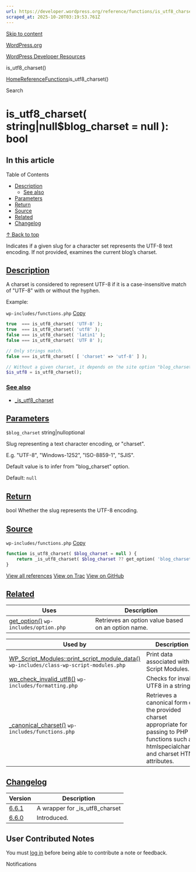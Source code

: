 ```yaml
---
url: https://developer.wordpress.org/reference/functions/is_utf8_charset
scraped_at: 2025-10-20T03:19:53.761Z
---
```


[Skip to content](https://developer.wordpress.org/reference/functions/is_utf8_charset/#wp--skip-link--target)

[WordPress.org](https://wordpress.org/)

[WordPress Developer Resources](https://developer.wordpress.org/)

is\_utf8\_charset()


[Home](https://developer.wordpress.org/)[Reference](https://developer.wordpress.org/reference/)[Functions](https://developer.wordpress.org/reference/functions/)is\_utf8\_charset()

Search

# is\_utf8\_charset( string\|null$blog\_charset = null ): bool

## In this article

Table of Contents

- [Description](https://developer.wordpress.org/reference/functions/is_utf8_charset/#description)
  - [See also](https://developer.wordpress.org/reference/functions/is_utf8_charset/#see-also)
- [Parameters](https://developer.wordpress.org/reference/functions/is_utf8_charset/#parameters)
- [Return](https://developer.wordpress.org/reference/functions/is_utf8_charset/#return)
- [Source](https://developer.wordpress.org/reference/functions/is_utf8_charset/#source)
- [Related](https://developer.wordpress.org/reference/functions/is_utf8_charset/#related)
- [Changelog](https://developer.wordpress.org/reference/functions/is_utf8_charset/#changelog)

[↑ Back to top](https://developer.wordpress.org/reference/functions/is_utf8_charset/#wp--skip-link--target)

Indicates if a given slug for a character set represents the UTF-8 text encoding. If not provided, examines the current blog’s charset.

## [Description](https://developer.wordpress.org/reference/functions/is_utf8_charset/\#description)

A charset is considered to represent UTF-8 if it is a case-insensitive match of "UTF-8" with or without the hyphen.

Example:

`wp-includes/functions.php`
[Copy](https://developer.wordpress.org/reference/functions/is_utf8_charset/#)

```php
true  === is_utf8_charset( 'UTF-8' );
true  === is_utf8_charset( 'utf8' );
false === is_utf8_charset( 'latin1' );
false === is_utf8_charset( 'UTF 8' );

// Only strings match.
false === is_utf8_charset( [ 'charset' => 'utf-8' ] );

// Without a given charset, it depends on the site option "blog_charset".
$is_utf8 = is_utf8_charset();
```

### [See also](https://developer.wordpress.org/reference/functions/is_utf8_charset/\#see-also)

- [\_is\_utf8\_charset](https://developer.wordpress.org/reference/functions/_is_utf8_charset)

## [Parameters](https://developer.wordpress.org/reference/functions/is_utf8_charset/\#parameters)

`$blog_charset` string\|nulloptional

Slug representing a text character encoding, or "charset".

E.g. "UTF-8", "Windows-1252", "ISO-8859-1", "SJIS".

Default value is to infer from "blog\_charset" option.

Default: `null`

## [Return](https://developer.wordpress.org/reference/functions/is_utf8_charset/\#return)

bool Whether the slug represents the UTF-8 encoding.

## [Source](https://developer.wordpress.org/reference/functions/is_utf8_charset/\#source)

`wp-includes/functions.php`
[Copy](https://developer.wordpress.org/reference/functions/is_utf8_charset/#)

```php
function is_utf8_charset( $blog_charset = null ) {
	return _is_utf8_charset( $blog_charset ?? get_option( 'blog_charset' ) );
}

```

[View all references](https://developer.wordpress.org/reference/files/wp-includes/functions.php/) [View on Trac](https://core.trac.wordpress.org/browser/tags/6.8.3/src/wp-includes/functions.php#L7568) [View on GitHub](https://github.com/WordPress/wordpress-develop/blob/6.8.3/src/wp-includes/functions.php#L7568-L7570)

## [Related](https://developer.wordpress.org/reference/functions/is_utf8_charset/\#related)

| Uses | Description |
| --- | --- |
| [get\_option()](https://developer.wordpress.org/reference/functions/get_option/) `wp-includes/option.php` | Retrieves an option value based on an option name. |

| Used by | Description |
| --- | --- |
| [WP\_Script\_Modules::print\_script\_module\_data()](https://developer.wordpress.org/reference/classes/wp_script_modules/print_script_module_data/) `wp-includes/class-wp-script-modules.php` | Print data associated with Script Modules. |
| [wp\_check\_invalid\_utf8()](https://developer.wordpress.org/reference/functions/wp_check_invalid_utf8/) `wp-includes/formatting.php` | Checks for invalid UTF8 in a string. |
| [\_canonical\_charset()](https://developer.wordpress.org/reference/functions/_canonical_charset/) `wp-includes/functions.php` | Retrieves a canonical form of the provided charset appropriate for passing to PHP functions such as htmlspecialchars() and charset HTML attributes. |

## [Changelog](https://developer.wordpress.org/reference/functions/is_utf8_charset/\#changelog)

| Version | Description |
| --- | --- |
| [6.6.1](https://developer.wordpress.org/reference/since/6.6.1/) | A wrapper for \_is\_utf8\_charset |
| [6.6.0](https://developer.wordpress.org/reference/since/6.6.0/) | Introduced. |

## User Contributed Notes

You must [log in](https://login.wordpress.org/?redirect_to=https%3A%2F%2Fdeveloper.wordpress.org%2Freference%2Ffunctions%2Fis_utf8_charset%2F) before being able to contribute a note or feedback.

Notifications